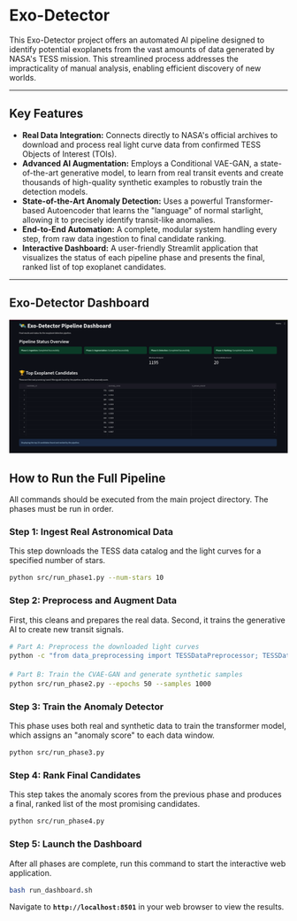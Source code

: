 # Exo-Detector

This Exo-Detector project offers an automated AI pipeline designed to identify potential exoplanets from the vast amounts of data generated by NASA's TESS mission. This streamlined process addresses the impracticality of manual analysis, enabling efficient discovery of new worlds.

---

## Key Features

* **Real Data Integration:** Connects directly to NASA's official archives to download and process real light curve data from confirmed TESS Objects of Interest (TOIs).
* **Advanced AI Augmentation:** Employs a Conditional VAE-GAN, a state-of-the-art generative model, to learn from real transit events and create thousands of high-quality synthetic examples to robustly train the detection models.
* **State-of-the-Art Anomaly Detection:** Uses a powerful Transformer-based Autoencoder that learns the "language" of normal starlight, allowing it to precisely identify transit-like anomalies.
* **End-to-End Automation:** A complete, modular system handling every step, from raw data ingestion to final candidate ranking.
* **Interactive Dashboard:** A user-friendly Streamlit application that visualizes the status of each pipeline phase and presents the final, ranked list of top exoplanet candidates.

---

## Exo-Detector Dashboard
![Exo-Detector Dashboard](dashboard.png)


## How to Run the Full Pipeline

All commands should be executed from the main project directory. The phases must be run in order.

### Step 1: Ingest Real Astronomical Data

This step downloads the TESS data catalog and the light curves for a specified number of stars.

```bash
python src/run_phase1.py --num-stars 10
```

### Step 2: Preprocess and Augment Data

First, this cleans and prepares the real data. Second, it trains the generative AI to create new transit signals.

```bash
# Part A: Preprocess the downloaded light curves
python -c "from data_preprocessing import TESSDataPreprocessor; TESSDataPreprocessor().run_preprocessing_pipeline()"

# Part B: Train the CVAE-GAN and generate synthetic samples
python src/run_phase2.py --epochs 50 --samples 1000
```

### Step 3: Train the Anomaly Detector

This phase uses both real and synthetic data to train the transformer model, which assigns an "anomaly score" to each data window.

```bash
python src/run_phase3.py
```

### Step 4: Rank Final Candidates

This step takes the anomaly scores from the previous phase and produces a final, ranked list of the most promising candidates.

```bash
python src/run_phase4.py
```

### Step 5: Launch the Dashboard

After all phases are complete, run this command to start the interactive web application.

```bash
bash run_dashboard.sh
```

Navigate to **`http://localhost:8501`** in your web browser to view the results.
